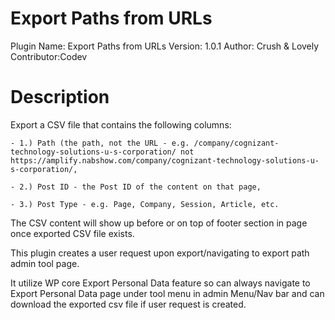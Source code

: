# Export Paths from URLs

Plugin Name: Export Paths from URLs
Version: 1.0.1
Author: Crush & Lovely
Contributor:Codev

# Description

Export a CSV file that contains the following columns: 

	- 1.) Path (the path, not the URL - e.g. /company/cognizant-technology-solutions-u-s-corporation/ not https://amplify.nabshow.com/company/cognizant-technology-solutions-u-s-corporation/, 

	- 2.) Post ID - the Post ID of the content on that page, 

	- 3.) Post Type - e.g. Page, Company, Session, Article, etc. 

The CSV  content will show up before or on top of footer section in page once exported CSV file  exists. 

This plugin  creates a user request upon  export/navigating to export path admin tool page. 

It utilize WP core Export Personal Data feature so can always navigate to Export Personal Data page under tool menu in admin Menu/Nav bar and can download the exported  csv file if user request is created.
